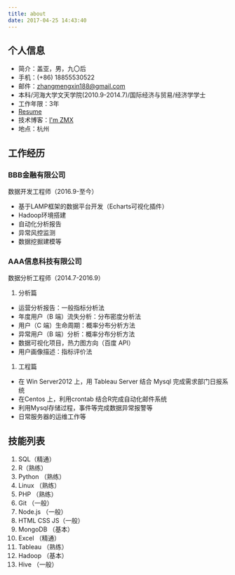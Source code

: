 ```yaml
---
title: about
date: 2017-04-25 14:43:40
---
```

## 个人信息
 - 简介：盖亚，男，九〇后
 - 手机：(+86) 18855530522
 - 邮件：[zhangmengxin188@gmail.com](mailto:zhangmengxin188@gmail.com)
 - 本科/河海大学文天学院(2010.9-2014.7)/国际经济与贸易/经济学学士
 - 工作年限：3年
 - [Resume](/2017/04/09/Resume)
 - 技术博客：[I'm ZMX](http://www.imzmx.win)
 - 地点：杭州

## 工作经历
### BBB金融有限公司
数据开发工程师（2016.9-至今）
 - 基于LAMP框架的数据平台开发（Echarts可视化插件）
 - Hadoop环境搭建
 - 自动化分析报告
 - 异常风控监测
 - 数据挖掘建模等

### AAA信息科技有限公司
数据分析工程师（2014.7-2016.9）

1. 分析篇
 - 运营分析报告：一般指标分析法
 - 年度用户（B 端）流失分析：分布密度分析法
 - 用户（C 端）生命周期：概率分布分析方法
 - 异常用户（B 端）分析：概率分布分析方法
 - 数据可视化项目，热力图方向（百度 API）
 - 用户画像描述：指标评价法

1. 工程篇
 - 在 Win Server2012 上，用 Tableau Server 结合 Mysql 完成需求部门日报系统 
 - 在Centos 上，利用crontab 结合R完成自动化邮件系统
 - 利用Mysql存储过程，事件等完成数据异常报警等
 - 日常服务器的运维工作等

## 技能列表
1. SQL（精通）
1. R（熟练） 
1. Python （熟练） 
1. Linux （熟练） 
1. PHP （熟练） 
1. Git （一般）
1. Node.js （一般）
1. HTML CSS JS（一般）
1. MongoDB （基本）
1. Excel （精通）
1. Tableau （熟练）
1. Hadoop （基本）
1. Hive （一般）